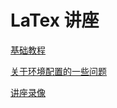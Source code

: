 # LaTex 讲座

[基础教程](https://mp.weixin.qq.com/s/LoDPXa9BpFCEu2z-_sKZmg)

[关于环境配置的一些问题](https://mp.weixin.qq.com/s/SHUpV0zjvDzTx9Ut6IgqGA)

[讲座录像](https://cloud.tsinghua.edu.cn/d/d1fa5ba9f7454bbc9a08/)
